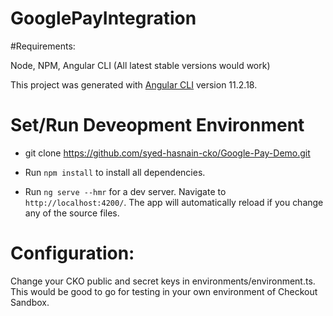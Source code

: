 # GooglePayIntegration

#Requirements: 

Node, NPM, Angular CLI (All latest stable versions would work)

This project was generated with [Angular CLI](https://github.com/angular/angular-cli) version 11.2.18.

# Set/Run Deveopment Environment

- git clone https://github.com/syed-hasnain-cko/Google-Pay-Demo.git

- Run `npm install` to install all dependencies.

- Run `ng serve --hmr` for a dev server. Navigate to `http://localhost:4200/`. The app will automatically reload if you change any of the source files.

# Configuration:

Change your CKO public and secret keys in environments/environment.ts. This would be good to go for testing in your own environment of Checkout Sandbox.
